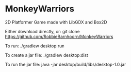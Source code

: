 # MonkeyWarriors
2D Platformer Game made with LibGDX and Box2D

Either download directly, or:
git clone https://github.com/RobbieBarnhoorn/MonkeyWarriors


To run:
./gradlew desktop:run

To create a jar file:
./gradlew desktop:dist

To run the jar file:
java -jar desktop/build/libs/desktop-1.0.jar
